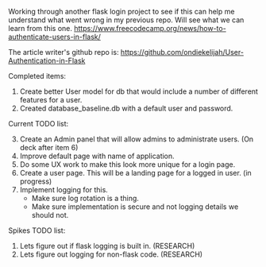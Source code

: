 Working through another flask login project to see if this can help me understand what went wrong in my previous repo. 
Will see what we can learn from this one.
https://www.freecodecamp.org/news/how-to-authenticate-users-in-flask/

The article writer's github repo is:
https://github.com/ondiekelijah/User-Authentication-in-Flask

Completed items:
1. Create better User model for db that would include a number of different features for a user.
2. Created database_baseline.db with a default user and password. 

Current TODO list:

3. Create an Admin panel that will allow admins to administrate users. (On deck after item 6)
4. Improve default page with name of application.
5. Do some UX work to make this look more unique for a login page.
6. Create a user page. This will be a landing page for a logged in user. (in progress)
7. Implement logging for this. 
    - Make sure log rotation is a thing.
    - Make sure implementation is secure and not logging details we should not.


Spikes TODO list:
1. Lets figure out if flask logging is built in. (RESEARCH)
2. Lets figure out logging for non-flask code. (RESEARCH)
